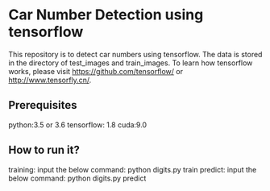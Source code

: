 # Car Number Detection using tensorflow
This repository is to detect car numbers using tensorflow.
The data is stored in the directory of test_images and train_images.
To learn how tensorflow works, please visit  https://github.com/tensorflow/ 
or http://www.tensorfly.cn/.

## Prerequisites
python:3.5 or 3.6 
tensorflow: 1.8
cuda:9.0

## How to run it?
training: input the below command: python digits.py train
predict: input the below command: python digits.py predict


